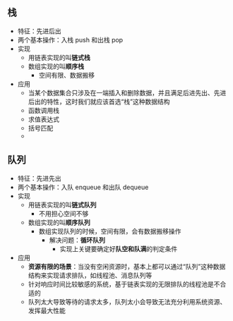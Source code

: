 ## 栈

- 特征：先进后出
- 两个基本操作：入栈 push 和出栈 pop
- 实现
  - 用链表实现的叫**链式栈**
  - 数组实现的叫**顺序栈**
    - 空间有限、数据搬移
- 应用
  - 当某个数据集合只涉及在一端插入和删除数据，并且满足后进先出、先进后出的特性，这时我们就应该首选“栈”这种数据结构
  - 函数调用栈
  - 求值表达式
  - 括号匹配
  - 

## 队列

- 特征：先进先出
- 两个基本操作：入队 enqueue 和出队 dequeue
- 实现
  - 用链表实现的叫**链式队列**
    - 不用担心空间不够
  - 数组实现的叫**顺序队列**
    - 数组实现队列的时候，空间有限，会有数据搬移操作
      - 解决问题：**循环队列**
        - 实现上关键要确定好**队空和队满**的判定条件
- 应用
  - **资源有限的场景**：当没有空闲资源时，基本上都可以通过“队列”这种数据结构来实现请求排队，如线程池、消息队列等
  - 针对响应时间比较敏感的系统，基于链表实现的无限排队的线程池是不合适的
  - 队列太大导致等待的请求太多，队列太小会导致无法充分利用系统资源、发挥最大性能